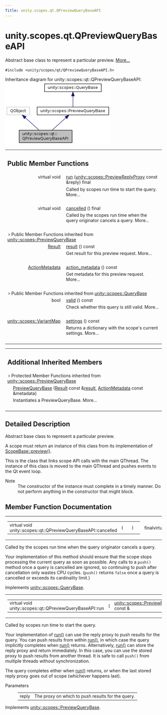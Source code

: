 ```yaml
---
Title: unity.scopes.qt.QPreviewQueryBaseAPI
---
```


# unity.scopes.qt.QPreviewQueryBaseAPI

<p>Abstract base class to represent a particular preview.  
<a href="#details">More...</a></p>
<p><code>#include &lt;unity/scopes/qt/QPreviewQueryBaseAPI.h&gt;</code></p>
Inheritance diagram for unity::scopes::qt::QPreviewQueryBaseAPI:
<img src="../../../media/classunity_1_1scopes_1_1qt_1_1_q_preview_query_base_a_p_i__inherit__graph.png" border="0" alt="Inheritance graph"/>
<table class="memberdecls">
<tr class="heading"><td colspan="2"><h2 class="groupheader">
Public Member Functions</h2></td></tr>
<tr class="memitem:ab9aea9df41977a7d999967e525b3b3cf"><td class="memItemLeft" align="right" valign="top">virtual void&#160;</td><td class="memItemRight" valign="bottom"><a class="el" href="#ab9aea9df41977a7d999967e525b3b3cf">run</a> (<a class="el" href="unity.scopes.md#a7b46ef0e880da4c75314fe60bdd55754">unity::scopes::PreviewReplyProxy</a> const &amp;reply) final</td></tr>
<tr class="memdesc:ab9aea9df41977a7d999967e525b3b3cf"><td class="mdescLeft">&#160;</td><td class="mdescRight">Called by scopes run time to start the query.  More...<br /></td></tr>
<tr class="separator:ab9aea9df41977a7d999967e525b3b3cf"><td class="memSeparator" colspan="2">&#160;</td></tr>
<tr class="memitem:ac68c5e63e55f818a31a358c8f87ccdeb"><td class="memItemLeft" align="right" valign="top">virtual void&#160;</td><td class="memItemRight" valign="bottom"><a class="el" href="#ac68c5e63e55f818a31a358c8f87ccdeb">cancelled</a> () final</td></tr>
<tr class="memdesc:ac68c5e63e55f818a31a358c8f87ccdeb"><td class="mdescLeft">&#160;</td><td class="mdescRight">Called by the scopes run time when the query originator cancels a query.  More...<br /></td></tr>
<tr class="separator:ac68c5e63e55f818a31a358c8f87ccdeb"><td class="memSeparator" colspan="2">&#160;</td></tr>
<tr class="inherit_header pub_methods_classunity_1_1scopes_1_1_preview_query_base"><td colspan="2" onclick="javascript:toggleInherit('pub_methods_classunity_1_1scopes_1_1_preview_query_base')"><img src="../../../media/closed.png" alt="-"/>&#160;Public Member Functions inherited from <a class="el" href="unity.scopes.PreviewQueryBase.md">unity::scopes::PreviewQueryBase</a></td></tr>
<tr class="memitem:af6887f9d12ffb69c94b2ddab8c1f99ba inherit pub_methods_classunity_1_1scopes_1_1_preview_query_base"><td class="memItemLeft" align="right" valign="top"><a class="el" href="unity.scopes.Result.md">Result</a>&#160;</td><td class="memItemRight" valign="bottom"><a class="el" href="unity.scopes.PreviewQueryBase.md#af6887f9d12ffb69c94b2ddab8c1f99ba">result</a> () const </td></tr>
<tr class="memdesc:af6887f9d12ffb69c94b2ddab8c1f99ba inherit pub_methods_classunity_1_1scopes_1_1_preview_query_base"><td class="mdescLeft">&#160;</td><td class="mdescRight">Get result for this preview request.  More...<br /></td></tr>
<tr class="separator:af6887f9d12ffb69c94b2ddab8c1f99ba inherit pub_methods_classunity_1_1scopes_1_1_preview_query_base"><td class="memSeparator" colspan="2">&#160;</td></tr>
<tr class="memitem:a40f82d521b7c31a3b29f4c1143242d62 inherit pub_methods_classunity_1_1scopes_1_1_preview_query_base"><td class="memItemLeft" align="right" valign="top"><a class="el" href="unity.scopes.ActionMetadata.md">ActionMetadata</a>&#160;</td><td class="memItemRight" valign="bottom"><a class="el" href="unity.scopes.PreviewQueryBase.md#a40f82d521b7c31a3b29f4c1143242d62">action_metadata</a> () const </td></tr>
<tr class="memdesc:a40f82d521b7c31a3b29f4c1143242d62 inherit pub_methods_classunity_1_1scopes_1_1_preview_query_base"><td class="mdescLeft">&#160;</td><td class="mdescRight">Get metadata for this preview request.  More...<br /></td></tr>
<tr class="separator:a40f82d521b7c31a3b29f4c1143242d62 inherit pub_methods_classunity_1_1scopes_1_1_preview_query_base"><td class="memSeparator" colspan="2">&#160;</td></tr>
<tr class="inherit_header pub_methods_classunity_1_1scopes_1_1_query_base"><td colspan="2" onclick="javascript:toggleInherit('pub_methods_classunity_1_1scopes_1_1_query_base')"><img src="../../../media/closed.png" alt="-"/>&#160;Public Member Functions inherited from <a class="el" href="unity.scopes.QueryBase.md">unity::scopes::QueryBase</a></td></tr>
<tr class="memitem:a095e61eabe2042eeea5c4df1a444d7d4 inherit pub_methods_classunity_1_1scopes_1_1_query_base"><td class="memItemLeft" align="right" valign="top">bool&#160;</td><td class="memItemRight" valign="bottom"><a class="el" href="unity.scopes.QueryBase.md#a095e61eabe2042eeea5c4df1a444d7d4">valid</a> () const </td></tr>
<tr class="memdesc:a095e61eabe2042eeea5c4df1a444d7d4 inherit pub_methods_classunity_1_1scopes_1_1_query_base"><td class="mdescLeft">&#160;</td><td class="mdescRight">Check whether this query is still valid.  More...<br /></td></tr>
<tr class="separator:a095e61eabe2042eeea5c4df1a444d7d4 inherit pub_methods_classunity_1_1scopes_1_1_query_base"><td class="memSeparator" colspan="2">&#160;</td></tr>
<tr class="memitem:ab6a25ba587387a7f490b8b5a081e9ed6 inherit pub_methods_classunity_1_1scopes_1_1_query_base"><td class="memItemLeft" align="right" valign="top"><a class="el" href="unity.scopes.md#ad5d8ccfa11a327fca6f3e4cee11f4c10">unity::scopes::VariantMap</a>&#160;</td><td class="memItemRight" valign="bottom"><a class="el" href="unity.scopes.QueryBase.md#ab6a25ba587387a7f490b8b5a081e9ed6">settings</a> () const </td></tr>
<tr class="memdesc:ab6a25ba587387a7f490b8b5a081e9ed6 inherit pub_methods_classunity_1_1scopes_1_1_query_base"><td class="mdescLeft">&#160;</td><td class="mdescRight">Returns a dictionary with the scope's current settings.  More...<br /></td></tr>
<tr class="separator:ab6a25ba587387a7f490b8b5a081e9ed6 inherit pub_methods_classunity_1_1scopes_1_1_query_base"><td class="memSeparator" colspan="2">&#160;</td></tr>
</table><table class="memberdecls">
<tr class="heading"><td colspan="2"><h2 class="groupheader">
Additional Inherited Members</h2></td></tr>
<tr class="inherit_header pro_methods_classunity_1_1scopes_1_1_preview_query_base"><td colspan="2" onclick="javascript:toggleInherit('pro_methods_classunity_1_1scopes_1_1_preview_query_base')"><img src="../../../media/closed.png" alt="-"/>&#160;Protected Member Functions inherited from <a class="el" href="unity.scopes.PreviewQueryBase.md">unity::scopes::PreviewQueryBase</a></td></tr>
<tr class="memitem:acb87c2d6c81760696d75e9f0a378d6e7 inherit pro_methods_classunity_1_1scopes_1_1_preview_query_base"><td class="memItemLeft" align="right" valign="top">&#160;</td><td class="memItemRight" valign="bottom"><a class="el" href="unity.scopes.PreviewQueryBase.md#acb87c2d6c81760696d75e9f0a378d6e7">PreviewQueryBase</a> (<a class="el" href="unity.scopes.Result.md">Result</a> const &amp;<a class="el" href="unity.scopes.PreviewQueryBase.md#af6887f9d12ffb69c94b2ddab8c1f99ba">result</a>, <a class="el" href="unity.scopes.ActionMetadata.md">ActionMetadata</a> const &amp;metadata)</td></tr>
<tr class="memdesc:acb87c2d6c81760696d75e9f0a378d6e7 inherit pro_methods_classunity_1_1scopes_1_1_preview_query_base"><td class="mdescLeft">&#160;</td><td class="mdescRight">Instantiates a PreviewQueryBase.  More...<br /></td></tr>
<tr class="separator:acb87c2d6c81760696d75e9f0a378d6e7 inherit pro_methods_classunity_1_1scopes_1_1_preview_query_base"><td class="memSeparator" colspan="2">&#160;</td></tr>
</table>
<a name="details" id="details"></a><h2 class="groupheader">Detailed Description</h2>
<p>Abstract base class to represent a particular preview. </p>
<p>A scope must return an instance of this class from its implementation of <a class="el" href="unity.scopes.ScopeBase.md#a154b9b4cfc0f40572cfec60dd819396f" title="Invoked when a scope is requested to create a preview for a particular result. ">ScopeBase::preview()</a>.</p>
<p>This is the class that links scope API calls with the main QThread. The instance of this class is moved to the main QThread and pushes events to the Qt event loop.</p>
<dl class="section note"><dt>Note</dt><dd>The constructor of the instance must complete in a timely manner. Do not perform anything in the constructor that might block. </dd></dl>
<h2 class="groupheader">Member Function Documentation</h2>
<table class="mlabels">
<tr>
<td class="mlabels-left">
<table class="memname">
<tr>
<td class="memname">virtual void unity::scopes::qt::QPreviewQueryBaseAPI::cancelled </td>
<td>(</td>
<td class="paramname"></td><td>)</td>
<td></td>
</tr>
</table>
</td>
<td class="mlabels-right">
<span class="mlabels"><span class="mlabel">final</span><span class="mlabel">virtual</span></span>  </td>
</tr>
</table>
<p>Called by the scopes run time when the query originator cancels a query. </p>
<p>Your implementation of this method should ensure that the scope stops processing the current query as soon as possible. Any calls to a <code>push()</code> method once a query is cancelled are ignored, so continuing to push after cancellation only wastes CPU cycles. (<code>push()</code> returns <code>false</code> once a query is cancelled or exceeds its cardinality limit.) </p>
<p>Implements <a class="el" href="unity.scopes.QueryBase.md#a596b19dbfd6efe96b834be75a9b64c68">unity::scopes::QueryBase</a>.</p>
<table class="mlabels">
<tr>
<td class="mlabels-left">
<table class="memname">
<tr>
<td class="memname">virtual void unity::scopes::qt::QPreviewQueryBaseAPI::run </td>
<td>(</td>
<td class="paramtype"><a class="el" href="unity.scopes.md#a7b46ef0e880da4c75314fe60bdd55754">unity::scopes::PreviewReplyProxy</a> const &amp;&#160;</td>
<td class="paramname"><em>reply</em></td><td>)</td>
<td></td>
</tr>
</table>
</td>
<td class="mlabels-right">
<span class="mlabels"><span class="mlabel">final</span><span class="mlabel">virtual</span></span>  </td>
</tr>
</table>
<p>Called by scopes run time to start the query. </p>
<p>Your implementation of <a class="el" href="#ab9aea9df41977a7d999967e525b3b3cf" title="Called by scopes run time to start the query. ">run()</a> can use the reply proxy to push results for the query. You can push results from within <a class="el" href="#ab9aea9df41977a7d999967e525b3b3cf" title="Called by scopes run time to start the query. ">run()</a>, in which case the query implicitly completes when <a class="el" href="#ab9aea9df41977a7d999967e525b3b3cf" title="Called by scopes run time to start the query. ">run()</a> returns. Alternatively, <a class="el" href="#ab9aea9df41977a7d999967e525b3b3cf" title="Called by scopes run time to start the query. ">run()</a> can store the reply proxy and return immediately. In this case, you can use the stored proxy to push results from another thread. It is safe to call <code>push()</code> from multiple threads without synchronization.</p>
<p>The query completes either when <a class="el" href="#ab9aea9df41977a7d999967e525b3b3cf" title="Called by scopes run time to start the query. ">run()</a> returns, or when the last stored reply proxy goes out of scope (whichever happens last).</p>
<dl class="params"><dt>Parameters</dt><dd>
<table class="params">
<tr><td class="paramname">reply</td><td>The proxy on which to push results for the query. </td></tr>
</table>
</dd>
</dl>
<p>Implements <a class="el" href="unity.scopes.PreviewQueryBase.md#a81b89daf29cd1ada55286f2a3a871347">unity::scopes::PreviewQueryBase</a>.</p>
